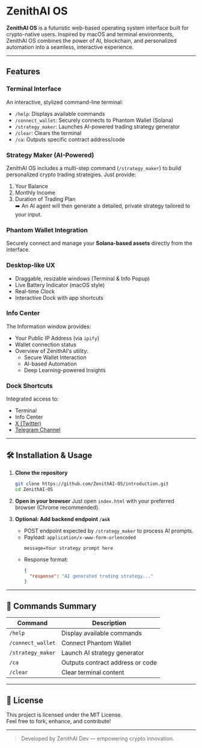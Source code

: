 # ZenithAI OS

**ZenithAI OS** is a futuristic web-based operating system interface built for crypto-native users. Inspired by macOS and terminal environments, ZenithAI OS combines the power of AI, blockchain, and personalized automation into a seamless, interactive experience.

---

## Features

### Terminal Interface
An interactive, stylized command-line terminal:
- `/help`: Displays available commands
- `/connect_wallet`: Securely connects to Phantom Wallet (Solana)
- `/strategy_maker`: Launches AI-powered trading strategy generator
- `/clear`: Clears the terminal
- `/ca`: Outputs specific contract address/code

### Strategy Maker (AI-Powered)
ZenithAI OS includes a multi-step command (`/strategy_maker`) to build personalized crypto trading strategies. Just provide:
1. Your Balance
2. Monthly Income
3. Duration of Trading Plan  
➡️ An AI agent will then generate a detailed, private strategy tailored to your input.

### Phantom Wallet Integration
Securely connect and manage your **Solana-based assets** directly from the interface.

### Desktop-like UX
- Draggable, resizable windows (Terminal & Info Popup)
- Live Battery Indicator (macOS style)
- Real-time Clock
- Interactive Dock with app shortcuts

### Info Center
The Information window provides:
- Your Public IP Address (via `ipify`)
- Wallet connection status
- Overview of ZenithAI's utility:
  - Secure Wallet Interaction
  - AI-based Automation
  - Deep Learning-powered Insights

### Dock Shortcuts
Integrated access to:
- Terminal
- Info Center
- [X (Twitter)](https://x.com/aizenithere?)
- [Telegram Channel](https://t.me/ZenithAiAnn)

---




## 🛠 Installation & Usage

1. **Clone the repository**
   ```bash
   git clone https://github.com/ZenithAI-OS/introduction.git
   cd ZenithAI-OS
   ```

2. **Open in your browser**
   Just open `index.html` with your preferred browser (Chrome recommended).

3. **Optional: Add backend endpoint `/ask`**
   - POST endpoint expected by `/strategy_maker` to process AI prompts.
   - Payload: `application/x-www-form-urlencoded`
     ```
     message=Your strategy prompt here
     ```
   - Response format:
     ```json
     {
       "response": "AI generated trading strategy..."
     }
     ```

---

## 🧪 Commands Summary

| Command           | Description                                         |
|------------------|-----------------------------------------------------|
| `/help`          | Display available commands                         |
| `/connect_wallet`| Connect Phantom Wallet                             |
| `/strategy_maker`| Launch AI strategy generator                        |
| `/ca`            | Outputs contract address or code                    |
| `/clear`         | Clear terminal content                              |

---

## 📜 License

This project is licensed under the MIT License.  
Feel free to fork, enhance, and contribute!

---

> Developed by ZenithAI Dev — empowering crypto innovation.
